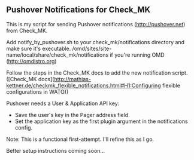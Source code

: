 Pushover Notifications for Check_MK
------------------------------------

This is my script for sending Pushover notifications (http://pushover.net) from Check_MK.

Add notify_by_pushover.sh to your check_mk/notifications directory and make sure it's executable.
/omd/sites/site-name/local/share/check_mk/notifications if you're running OMD (http://omdistro.org)

Follow the steps in the Check_MK docs to add the new notification script. ([Check_MK docs](http://mathias-kettner.de/checkmk_flexible_notifications.html#H1:Configuring flexible configurations in WATO))

Pushover needs a User & Application API key:
- Save the user's key in the Pager address field. 
- Set the application key as the first plugin argument in the notifications config.

Note: This is a functional first-attempt. I'll refine this as I go.

Better setup instructions coming soon...
